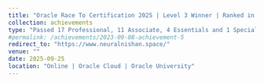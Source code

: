 ```yaml
---
title: "Oracle Race To Certification 2025 | Level 3 Winner | Ranked in top 500 out of 2.6 million of Oracle Community Members"
collection: achievements
type: "Passed 17 Professional, 11 Associate, 4 Essentials and 1 Specialty  Level Certifications from Oracle Cloud |"
#permalink: /achievements/2023-09-08-achievement-5
redirect_to: "https://www.neuralnishan.space/"
venue: ""
date: 2025-09-25
location: "Online | Oracle Cloud | Oracle University"
---
```

